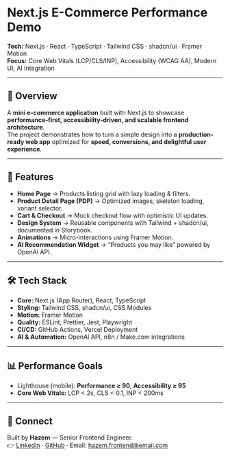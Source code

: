 # Next.js E-Commerce Performance Demo  

**Tech:** Next.js · React · TypeScript · Tailwind CSS · shadcn/ui · Framer Motion  
**Focus:** Core Web Vitals (LCP/CLS/INP), Accessibility (WCAG AA), Modern UI, AI Integration  

---

## 📌 Overview
A **mini e-commerce application** built with Next.js to showcase **performance-first, accessibility-driven, and scalable frontend architecture**.  
The project demonstrates how to turn a simple design into a **production-ready web app** optimized for **speed, conversions, and delightful user experience**.  

---

## 🚀 Features
- **Home Page** → Products listing grid with lazy loading & filters.  
- **Product Detail Page (PDP)** → Optimized images, skeleton loading, variant selector.  
- **Cart & Checkout** → Mock checkout flow with optimistic UI updates.  
- **Design System** → Reusable components with Tailwind + shadcn/ui, documented in Storybook.  
- **Animations** → Micro-interactions using Framer Motion.  
- **AI Recommendation Widget** → “Products you may like” powered by OpenAI API.  

---

## 🛠 Tech Stack
- **Core:** Next.js (App Router), React, TypeScript  
- **Styling:** Tailwind CSS, shadcn/ui, CSS Modules  
- **Motion:** Framer Motion  
- **Quality:** ESLint, Prettier, Jest, Playwright  
- **CI/CD:** GitHub Actions, Vercel Deployment  
- **AI & Automation:** OpenAI API, n8n / Make.com integrations  

---

## 📊 Performance Goals
- Lighthouse (mobile): **Performance ≥ 90**, **Accessibility ≥ 95**  
- **Core Web Vitals:** LCP < 2s, CLS < 0.1, INP < 200ms  

---

## 📩 Connect
Built by **Hazem** — Senior Frontend Engineer.  
👉 [LinkedIn](https://www.linkedin.com/in/hazemhishamelshorbagy) · [GitHub](https://github.com/hazemhishamelshorbagy) · Email: hazem.frontend@email.com

